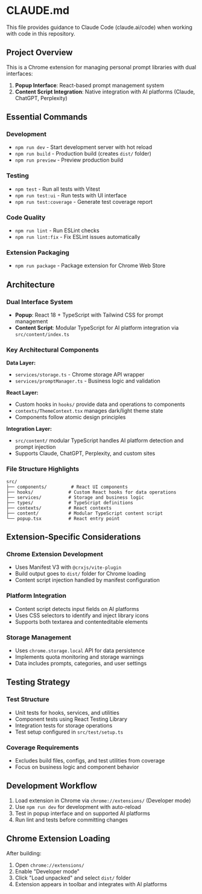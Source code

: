 # CLAUDE.md

This file provides guidance to Claude Code (claude.ai/code) when working with code in this repository.

## Project Overview

This is a Chrome extension for managing personal prompt libraries with dual interfaces:
1. **Popup Interface**: React-based prompt management system
2. **Content Script Integration**: Native integration with AI platforms (Claude, ChatGPT, Perplexity)

## Essential Commands

### Development
- `npm run dev` - Start development server with hot reload
- `npm run build` - Production build (creates `dist/` folder)
- `npm run preview` - Preview production build

### Testing
- `npm test` - Run all tests with Vitest
- `npm run test:ui` - Run tests with UI interface
- `npm run test:coverage` - Generate test coverage report

### Code Quality
- `npm run lint` - Run ESLint checks
- `npm run lint:fix` - Fix ESLint issues automatically

### Extension Packaging
- `npm run package` - Package extension for Chrome Web Store

## Architecture

### Dual Interface System
- **Popup**: React 18 + TypeScript with Tailwind CSS for prompt management
- **Content Script**: Modular TypeScript for AI platform integration via `src/content/index.ts`

### Key Architectural Components

**Data Layer:**
- `services/storage.ts` - Chrome storage API wrapper
- `services/promptManager.ts` - Business logic and validation

**React Layer:**
- Custom hooks in `hooks/` provide data and operations to components
- `contexts/ThemeContext.tsx` manages dark/light theme state
- Components follow atomic design principles

**Integration Layer:**
- `src/content/` modular TypeScript handles AI platform detection and prompt injection
- Supports Claude, ChatGPT, Perplexity, and custom sites

### File Structure Highlights
```
src/
├── components/         # React UI components
├── hooks/             # Custom React hooks for data operations
├── services/          # Storage and business logic
├── types/             # TypeScript definitions
├── contexts/          # React contexts
├── content/           # Modular TypeScript content script
└── popup.tsx          # React entry point
```

## Extension-Specific Considerations

### Chrome Extension Development
- Uses Manifest V3 with `@crxjs/vite-plugin`
- Build output goes to `dist/` folder for Chrome loading
- Content script injection handled by manifest configuration

### Platform Integration
- Content script detects input fields on AI platforms
- Uses CSS selectors to identify and inject library icons
- Supports both textarea and contenteditable elements

### Storage Management
- Uses `chrome.storage.local` API for data persistence
- Implements quota monitoring and storage warnings
- Data includes prompts, categories, and user settings

## Testing Strategy

### Test Structure
- Unit tests for hooks, services, and utilities
- Component tests using React Testing Library
- Integration tests for storage operations
- Test setup configured in `src/test/setup.ts`

### Coverage Requirements
- Excludes build files, configs, and test utilities from coverage
- Focus on business logic and component behavior

## Development Workflow

1. Load extension in Chrome via `chrome://extensions/` (Developer mode)
2. Use `npm run dev` for development with auto-reload
3. Test in popup interface and on supported AI platforms
4. Run lint and tests before committing changes

## Chrome Extension Loading

After building:
1. Open `chrome://extensions/`
2. Enable "Developer mode"
3. Click "Load unpacked" and select `dist/` folder
4. Extension appears in toolbar and integrates with AI platforms